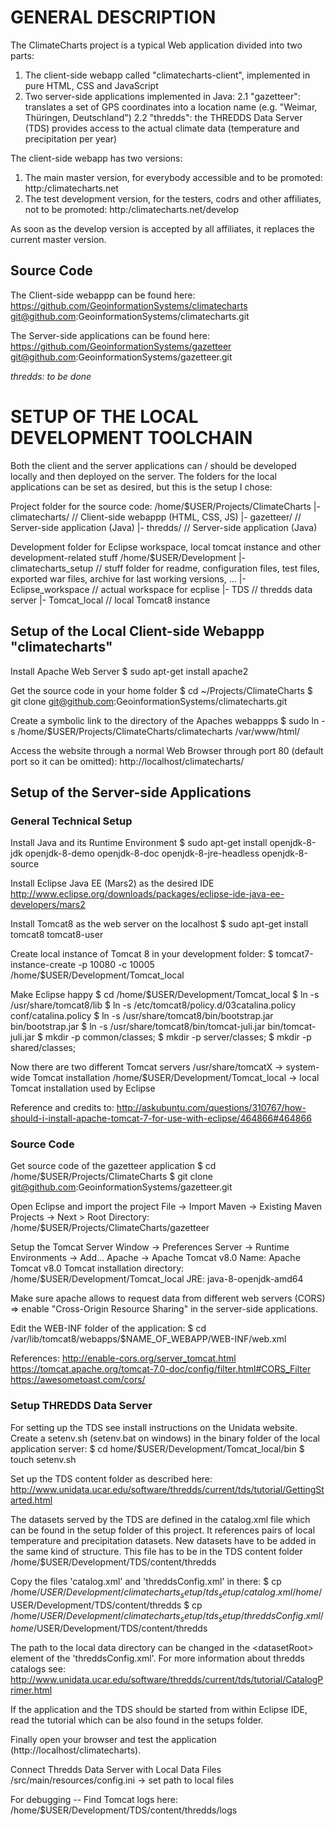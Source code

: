 # GENERAL DESCRIPTION

The ClimateCharts project is a typical Web application divided into two parts:
1. The client-side webapp called "climatecharts-client", implemented in pure HTML, CSS and JavaScript
2. Two server-side applications implemented in Java:
    2.1 "gazetteer": translates a set of GPS coordinates into a location name (e.g. "Weimar, Thüringen, Deutschland")
    2.2 "thredds":   the THREDDS Data Server (TDS) provides access to the actual climate data (temperature and precipitation per year)

The client-side webapp has two versions:
1. The main master version, for everybody accessible and to be promoted:
  http:/climatecharts.net
2. The test development version, for the testers, codrs and other affiliates, not to be promoted:
  http:/climatecharts.net/develop

As soon as the develop version is accepted by all affiliates, it replaces the current master version.


## Source Code

The Client-side webappp can be found here:
  https://github.com/GeoinformationSystems/climatecharts
  git@github.com:GeoinformationSystems/climatecharts.git

The Server-side applications can be found here:
  https://github.com/GeoinformationSystems/gazetteer
  git@github.com:GeoinformationSystems/gazetteer.git

_thredds: to be done_


# SETUP OF THE LOCAL DEVELOPMENT TOOLCHAIN

Both the client and the server applications can / should be developed locally and then deployed on the server.
The folders for the local applications can be set as desired, but this is the setup I chose:

Project folder for the source code:
  /home/$USER/Projects/ClimateCharts
  |- climatecharts/      // Client-side webappp (HTML, CSS, JS)
  |- gazetteer/          // Server-side application (Java)
  |- thredds/            // Server-side application (Java)

Development folder for Eclipse workspace, local tomcat instance and other development-related stuff
  /home/$USER/Development
  |- climatecharts_setup  // stuff folder for readme, configuration files, test files, exported war files, archive for last working versions, ...
  |- Eclipse_workspace    // actual workspace for ecplise
  |- TDS                  // thredds data server
  |- Tomcat_local         // local Tomcat8 instance


## Setup of the Local Client-side Webappp "climatecharts"

Install Apache Web Server
  $ sudo apt-get install apache2

Get the source code in your home folder
  $ cd ~/Projects/ClimateCharts
  $ git clone git@github.com:GeoinformationSystems/climatecharts.git

Create a symbolic link to the directory of the Apaches webappps
  $ sudo ln -s /home/$USER/Projects/ClimateCharts/climatecharts /var/www/html/

Access the website through a normal Web Browser through port 80 (default port so it can be omitted):
  http://localhost/climatecharts/


## Setup of the Server-side Applications

### General Technical Setup

Install Java and its Runtime Environment
  $ sudo apt-get install openjdk-8-jdk openjdk-8-demo openjdk-8-doc openjdk-8-jre-headless openjdk-8-source

Install Eclipse Java EE (Mars2) as the desired IDE
  http://www.eclipse.org/downloads/packages/eclipse-ide-java-ee-developers/mars2

Install Tomcat8 as the web server on the localhost
  $ sudo apt-get install tomcat8 tomcat8-user

Create local instance of Tomcat 8 in your development folder:
  $ tomcat7-instance-create -p 10080 -c 10005 /home/$USER/Development/Tomcat_local

Make Eclipse happy
  $ cd /home/$USER/Development/Tomcat_local
  $ ln -s /usr/share/tomcat8/lib
  $ ln -s /etc/tomcat8/policy.d/03catalina.policy conf/catalina.policy
  $ ln -s /usr/share/tomcat8/bin/bootstrap.jar bin/bootstrap.jar
  $ ln -s /usr/share/tomcat8/bin/tomcat-juli.jar bin/tomcat-juli.jar
  $ mkdir -p common/classes;
  $ mkdir -p server/classes;
  $ mkdir -p shared/classes;

Now there are two different Tomcat servers
  /usr/share/tomcatX                    -\> system-wide Tomcat installation
  /home/$USER/Development/Tomcat_local -\> local Tomcat installation used by Eclipse

Reference and credits to:
  http://askubuntu.com/questions/310767/how-should-i-install-apache-tomcat-7-for-use-with-eclipse/464866#464866


### Source Code

Get source code of the gazetteer application
  $ cd /home/$USER/Projects/ClimateCharts
  $ git clone git@github.com:GeoinformationSystems/gazetteer.git

Open Eclipse and import the project
  File -\> Import
  Maven -\> Existing Maven Projects -\> Next \>
  Root Directory: /home/$USER/Projects/ClimateCharts/gazetteer

Setup the Tomcat Server
  Window -\> Preferences
  Server -\> Runtime Environments -\> Add...
  Apache -\> Apache Tomcat v8.0
  Name:                           Apache Tomcat v8.0
  Tomcat installation directory:  /home/$USER/Development/Tomcat_local
  JRE:                            java-8-openjdk-amd64

Make sure apache allows to request data from different web servers (CORS)
=\> enable "Cross-Origin Resource Sharing" in the server-side applications.

Edit the WEB-INF folder of the application:
  $ cd /var/lib/tomcat8/webapps/$NAME_OF_WEBAPP/WEB-INF/web.xml

References:
  http://enable-cors.org/server_tomcat.html
  https://tomcat.apache.org/tomcat-7.0-doc/config/filter.html#CORS_Filter
  https://awesometoast.com/cors/


### Setup THREDDS Data Server

For setting up the TDS see install instructions on the Unidata website.
Create a setenv.sh (setenv.bat on windows) in the binary folder of the local application server:
  $ cd home/$USER/Development/Tomcat_local/bin
  $ touch setenv.sh

Set up the TDS content folder as described here:
  http://www.unidata.ucar.edu/software/thredds/current/tds/tutorial/GettingStarted.html

The datasets served by the TDS are defined in the catalog.xml file which can be found in the setup folder of this project. It references pairs of local temperature and precipitation datasets. New datasets have to be added in the same kind of structure. This file has to be in the TDS content folder
  /home/$USER/Development/TDS/content/thredds

Copy the files 'catalog.xml' and 'threddsConfig.xml' in there:
  $ cp /home/$USER/Development/climatecharts_setup/tds_setup/catalog.xml /home/$USER/Development/TDS/content/thredds
  $ cp /home/$USER/Development/climatecharts_setup/tds_setup/threddsConfig.xml /home/$USER/Development/TDS/content/thredds

The path to the local data directory can be changed in the \<datasetRoot\> element of the 'threddsConfig.xml'. For more information about thredds catalogs see:
  http://www.unidata.ucar.edu/software/thredds/current/tds/tutorial/CatalogPrimer.html

If the application and the TDS should be started from within Eclipse IDE, read the tutorial which can be also found in the setups folder.

Finally open your browser and test the application (http://localhost/climatecharts).


Connect Thredds Data Server with Local Data Files
  /src/main/resources/config.ini    -\> set path to local files

For debugging -- Find Tomcat logs here:
  /home/$USER/Development/TDS/content/thredds/logs

